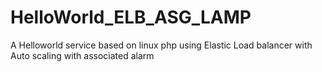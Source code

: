# HelloWorld_ELB_ASG_LAMP
A Helloworld service based on linux php using Elastic Load balancer with Auto scaling with associated alarm
